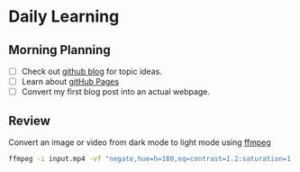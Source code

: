 # Daily Learning
## Morning Planning
- [ ] Check out [github blog](https://github.blog/) for topic ideas.
- [ ] Learn about [gitHub Pages](https://skills.github.com/#first-day-ong-ithub)
- [ ] Convert my first blog post into an actual webpage.
## Review

Convert an image or video from dark mode to light mode using [ffmpeg](https://www.ffmpeg.org)
```bash
ffmpeg -i input.mp4 -vf "negate,hue=h=180,eq=contrast=1.2:saturation=1.1" output.mp4
```
